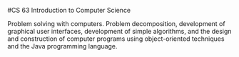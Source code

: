 #CS 63 Introduction to Computer Science

Problem solving with computers. Problem decomposition, development of graphical user interfaces, development of simple algorithms, and the design and construction of computer programs using object-oriented techniques and the Java programming language.
